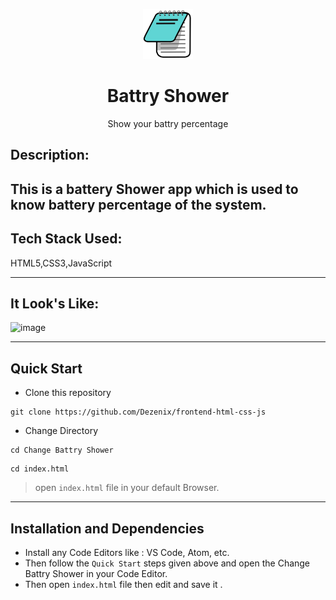 <p align="center">
    <img alt="" height="80" src="./img/256px-Icon-notepad.svg.png">
  </a>
</p>
<h1 align="center">Battry Shower</h1>

<div align="center">
 Show your battry percentage
</div>



## Description:

This is a battery Shower app which is used to know battery percentage of the system.
---

## Tech Stack Used:
HTML5,CSS3,JavaScript

---

## It Look's Like:

![image]()

---


## **Quick Start**
- Clone this repository

``` 
git clone https://github.com/Dezenix/frontend-html-css-js
```
- Change Directory

```
cd Change Battry Shower
```

```
cd index.html
```
> open ```index.html``` file in your default Browser.
---
## **Installation and Dependencies**
- Install any Code Editors like : VS Code, Atom, etc.
- Then follow the ```Quick Start``` steps given above and open the 
Change Battry Shower in your Code Editor.
- Then open ```index.html``` file then edit and save it .